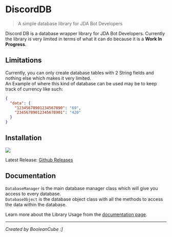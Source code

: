 # DiscordDB
> A simple database library for JDA Bot Developers

Discord DB is a database wrapper library for JDA Bot Developers. Currently the library is very limited in terms of what it can do because it is a **Work In Progress**.

## Limitations
Currently, you can only create database tables with 2 String fields and nothing else which makes it very limited. <br>
An Example of where this kind of database can be used may be to keep track of currency like such:
```json
{
  "data": {
    "12345678901234567890": "69",
    "23456789012345678901": "420"
  }
}
```

## Installation
[![](https://jitpack.io/v/BooleanCube/DiscordDB.svg)](https://jitpack.io/#BooleanCube/DiscordDB)

Latest Release: [Github Releases](https://github.com/BooleanCube/DiscordDB/releases)



## Documentation
`DatabaseManager` is the main database manager class which will give you access to every database. <br>
`DatabaseObject` is the database object class with all the methods to access the data within the database.

Learn more about the Library Usage from the [documentation page](https://booleancube.github.io/projects/discorddb/discorddb/package-summary.html).

----

*Created by BooleanCube :]*
